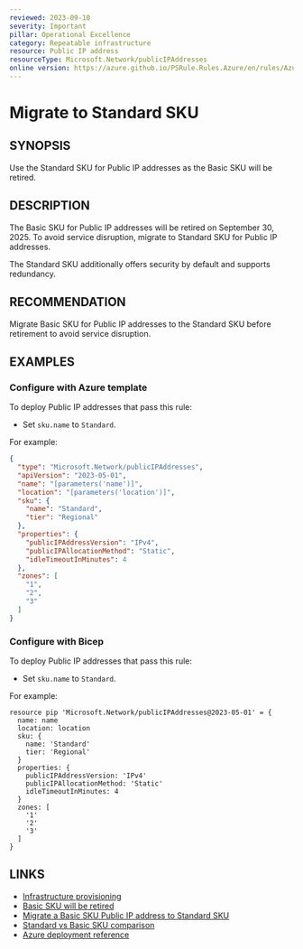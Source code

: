 ```yaml
---
reviewed: 2023-09-10
severity: Important
pillar: Operational Excellence
category: Repeatable infrastructure
resource: Public IP address
resourceType: Microsoft.Network/publicIPAddresses
online version: https://azure.github.io/PSRule.Rules.Azure/en/rules/Azure.PublicIP.MigrateStandard/
---
```


# Migrate to Standard SKU

## SYNOPSIS

Use the Standard SKU for Public IP addresses as the Basic SKU will be retired.

## DESCRIPTION

The Basic SKU for Public IP addresses will be retired on September 30, 2025.
To avoid service disruption, migrate to Standard SKU for Public IP addresses.

The Standard SKU additionally offers security by default and supports redundancy.

## RECOMMENDATION

Migrate Basic SKU for Public IP addresses to the Standard SKU before retirement to avoid service disruption.

## EXAMPLES

### Configure with Azure template

To deploy Public IP addresses that pass this rule:

- Set `sku.name` to `Standard`.

For example:

```json
{
  "type": "Microsoft.Network/publicIPAddresses",
  "apiVersion": "2023-05-01",
  "name": "[parameters('name')]",
  "location": "[parameters('location')]",
  "sku": {
    "name": "Standard",
    "tier": "Regional"
  },
  "properties": {
    "publicIPAddressVersion": "IPv4",
    "publicIPAllocationMethod": "Static",
    "idleTimeoutInMinutes": 4
  },
  "zones": [
    "1",
    "2",
    "3"
  ]
}
```

### Configure with Bicep

To deploy Public IP addresses that pass this rule:

- Set `sku.name` to `Standard`.

For example:

```bicep
resource pip 'Microsoft.Network/publicIPAddresses@2023-05-01' = {
  name: name
  location: location
  sku: {
    name: 'Standard'
    tier: 'Regional'
  }
  properties: {
    publicIPAddressVersion: 'IPv4'
    publicIPAllocationMethod: 'Static'
    idleTimeoutInMinutes: 4
  }
  zones: [
    '1'
    '2'
    '3'
  ]
}
```

## LINKS

- [Infrastructure provisioning](https://learn.microsoft.com/azure/well-architected/devops/automation-infrastructure)
- [Basic SKU will be retired](https://azure.microsoft.com/updates/upgrade-to-standard-sku-public-ip-addresses-in-azure-by-30-september-2025-basic-sku-will-be-retired)
- [Migrate a Basic SKU Public IP address to Standard SKU](https://learn.microsoft.com/azure/virtual-network/ip-services/public-ip-basic-upgrade-guidance)
- [Standard vs Basic SKU comparison](https://learn.microsoft.com/azure/virtual-network/ip-services/public-ip-addresses#sku)
- [Azure deployment reference](https://learn.microsoft.com/azure/templates/microsoft.network/publicipaddresses#publicipaddresssku)
